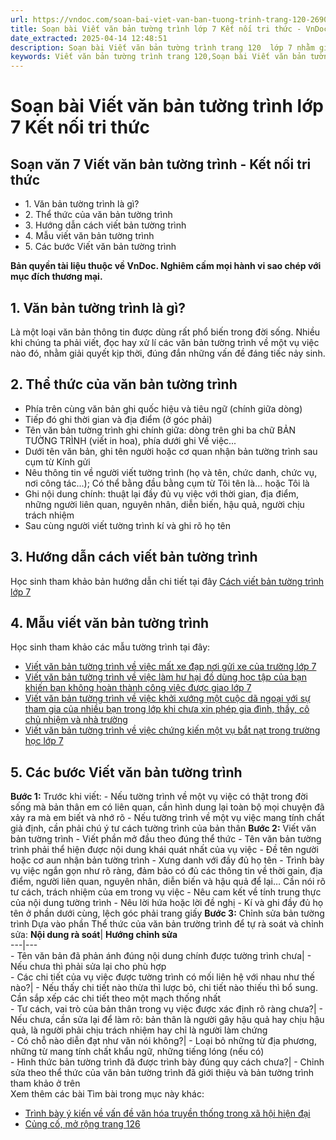 ```yaml
---
url: https://vndoc.com/soan-bai-viet-van-ban-tuong-trinh-trang-120-269050
title: Soạn bài Viết văn bản tường trình lớp 7 Kết nối tri thức - VnDoc.com
date_extracted: 2025-04-14 12:48:51
description: Soạn bài Viết văn bản tường trình trang 120  lớp 7 nhằm giúp các em HS đạt kết quả tốt trong quá trình làm bài tập và học tập môn Ngữ văn lớp 7 sách Kết nối tri thức.
keywords: Viết văn bản tường trình trang 120,Soạn bài Viết văn bản tường trình trang 120,Soạn bài Viết văn bản tường trình,Viết văn bản tường trình,Soạn Viết văn bản tường trình trang 120,Soạn văn 7 Viết văn bản tường trình trang 120,Soạn Ngữ văn 7 Viết văn bản tường trình trang 120,Soạn bài Viết văn bản tường trình trang 120 lớp 7,Soạn Viết văn bản tường trình trang 120 lớp 7,soạn văn 7,ngữ văn 7,văn 7,soan van 7,soạn văn lớp 7,ngữ văn lớp 7,ngữ văn 7 tập 1,soạn ngữ văn 7
---
```


# Soạn bài Viết văn bản tường trình lớp 7 Kết nối tri thức
## **Soạn văn 7 Viết văn bản tường trình - Kết nối tri thức**
  * 1\. Văn bản tường trình là gì? 
  * 2\. Thể thức của văn bản tường trình
  * 3\. Hướng dẫn cách viết bản tường trình 
  * 4\. Mẫu viết văn bản tường trình 
  * 5\. Các bước Viết văn bản tường trình 

**Bản quyền tài liệu thuộc về VnDoc. Nghiêm cấm mọi hành vi sao chép với mục đích thương mại.**
## **1\. Văn bản tường trình là gì?**
Là một loại văn bản thông tin được dùng rất phổ biến trong đời sống. Nhiều khi chúng ta phải viết, đọc hay xử lí các văn bản tường trình về một vụ việc nào đó, nhằm giải quyết kịp thời, đúng đắn những vấn đề đáng tiếc nảy sinh. 
## **2\. Thể thức của văn bản tường trình**
  * Phía trên cùng văn bản ghi quốc hiệu và tiêu ngữ \(chính giữa dòng\)
  * Tiếp đó ghi thời gian và địa điểm \(ở góc phải\)
  * Tên văn bản tường trình ghi chính giữa: dòng trên ghi ba chữ BẢN TƯỜNG TRÌNH \(viết in hoa\), phía dưới ghi Về việc...
  * Dưới tên văn bản, ghi tên người hoặc cơ quan nhận bản tường trình sau cụm từ Kính gửi
  * Nêu thông tin về người viết tường trình \(họ và tên, chức danh, chức vụ, nơi công tác...\); Có thể bằng đầu bằng cụm từ Tôi tên là... hoặc Tôi là
  * Ghi nội dung chính: thuật lại đầy đủ vụ việc với thời gian, địa điểm, những người liên quan, nguyên nhân, diễn biến, hậu quả, người chịu trách nhiệm
  * Sau cùng người viết tường trình kí và ghi rõ họ tên

## **3\. Hướng dẫn cách viết bản tường trình**
Học sinh tham khảo bản hướng dẫn chi tiết tại đây [Cách viết bản tường trình lớp 7](<https://vndoc.com/cach-viet-ban-tuong-trinh-lop-7-284350>)
## **4\. Mẫu viết văn bản tường trình**
Học sinh tham khảo các mẫu tường trình tại đây: 
  * [Viết văn bản tường trình về việc mất xe đạp nơi gửi xe của trường lớp 7](<https://vndoc.com/viet-van-ban-tuong-trinh-ve-viec-mat-xe-dap-noi-gui-xe-cua-truong-lop-7-284358>)
  * [Viết văn bản tường trình về việc làm hư hại đồ dùng học tập của bạn khiến bạn không hoàn thành công việc được giao lớp 7](<https://vndoc.com/viet-van-ban-tuong-trinh-ve-viec-lam-hu-hai-do-dung-hoc-tap-cua-ban-lop-7-284359>)
  * [Viết văn bản tường trình về việc khởi xướng một cuộc dã ngoại với sự tham gia của nhiều bạn trong lớp khi chưa xin phép gia đình, thầy, cô chủ nhiệm và nhà trường](<https://vndoc.com/viet-van-ban-tuong-trinh-ve-viec-khoi-xuong-mot-cuoc-da-ngoai-khi-chua-xin-phep-lop-7-284361>)
  * [Viết văn bản tường trình về việc chứng kiến một vụ bắt nạt trong trường học lớp 7](<https://vndoc.com/viet-van-ban-tuong-trinh-ve-viec-chung-kien-mot-vu-bat-nat-trong-truong-hoc-lop-7-284362>)

## **5\. Các bước Viết văn bản tường trình**
**Bước 1:** Trước khi viết:
\- Nếu tường trình về một vụ việc có thật trong đời sống mà bản thân em có liên quan, cần hình dung lại toàn bộ mọi chuyện đã xảy ra mà em biết và nhớ rõ
\- Nếu tường trình về một vụ việc mang tính chất giả định, cần phải chú ý tư cách tường trình của bản thân
**Bước 2:** Viết văn bản tường trình
\- Viết phần mở đầu theo đúng thể thức
\- Tên văn bản tường trình phải thể hiện được nội dung khái quát nhất của vụ việc
\- Đề tên người hoặc cơ aun nhận bản tường trình
\- Xưng danh với đầy đủ họ tên
\- Trình bày vụ việc ngắn gọn như rõ ràng, đảm bảo có đủ các thông tin về thời gain, địa điểm, người liên quan, nguyên nhân, diễn biến và hậu quả để lại… Cần nói rõ tư cách, trách nhiệm của em trong vụ việc
\- Nêu cam kết về tính trung thực của nội dung tường trình
\- Nêu lời hứa hoặc lời đề nghị
\- Kí và ghi đầy đủ họ tên ở phần dưới cùng, lệch góc phải trang giấy
**Bước 3:** Chỉnh sửa bản tường trình
Dựa vào phần Thể thức của văn bản trường trình để tự rà soát và chỉnh sửa:
**Nội dung rà soát**| **Hướng chỉnh sửa**  
---|---  
\- Tên văn bản đã phản ánh đúng nội dung chính được tường trình chưa| \- Nếu chưa thì phải sửa lại cho phù hợp  
\- Các chi tiết của vụ việc được tường trình có mối liên hệ với nhau như thế nào?| \- Nếu thấy chi tiết nào thừa thì lược bỏ, chi tiết nào thiếu thì bổ sung. Cần sắp xếp các chi tiết theo một mạch thống nhất  
\- Tư cách, vai trò của bản thân trong vụ việc được xác định rõ ràng chưa?| \- Nếu chưa, cần sửa lại để làm rõ: bản thân là người gây hậu quả hay chịu hậu quả, là người phải chịu trách nhiệm hay chỉ là người làm chứng  
\- Có chỗ nào diễn đạt như văn nói không?| \- Loại bỏ những từ địa phương, những từ mang tính chất khẩu ngữ, những tiếng lóng \(nếu có\)  
\- Hình thức bản tường trình đã được trình bày đúng quy cách chưa?| \- Chỉnh sửa theo thể thức của văn bản tường trình đã giới thiệu và bản tường trình tham khảo ở trên  
Xem thêm các bài Tìm bài trong mục này khác:
  * [Trình bày ý kiến về vấn đề văn hóa truyền thống trong xã hội hiện đại](</soan-bai-trinh-bay-y-kien-ve-van-de-van-hoa-truyen-thong-trong-xa-hoi-hien-dai-269076>)
  * [Củng cố, mở rộng trang 126](<https://vndoc.com/soan-bai-cung-co-mo-rong-trang-126-269093>)

